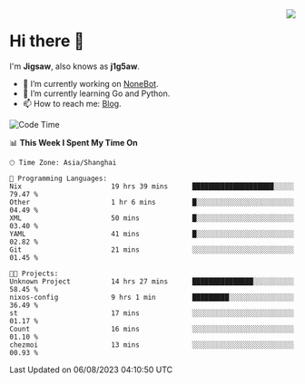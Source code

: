 <a href="#">
  <img align="right" src="https://github-readme-stats.vercel.app/api?username=j1g5awi&count_private=true&show_icons=true&title_color=80070B&text_color=B3B3B3&bg_color=212121&icon_color=80070B" />
</a>

# Hi there 👋

I'm **Jigsaw**, also knows as **j1g5aw**.

- 🔭 I’m currently working on [NoneBot](https://github.com/nonebot).
- 🌱 I’m currently learning Go and Python.
- 📫 How to reach me: [Blog](https://blog.maddestroyer.xyz/).

<!--START_SECTION:waka-->
![Code Time](http://img.shields.io/badge/Code%20Time-1%2C185%20hrs%2020%20mins-blue)

📊 **This Week I Spent My Time On** 

```text
🕑︎ Time Zone: Asia/Shanghai

💬 Programming Languages: 
Nix                      19 hrs 39 mins      ████████████████████░░░░░   79.47 % 
Other                    1 hr 6 mins         █░░░░░░░░░░░░░░░░░░░░░░░░   04.49 % 
XML                      50 mins             █░░░░░░░░░░░░░░░░░░░░░░░░   03.40 % 
YAML                     41 mins             █░░░░░░░░░░░░░░░░░░░░░░░░   02.82 % 
Git                      21 mins             ░░░░░░░░░░░░░░░░░░░░░░░░░   01.45 % 

🐱‍💻 Projects: 
Unknown Project          14 hrs 27 mins      ███████████████░░░░░░░░░░   58.45 % 
nixos-config             9 hrs 1 min         █████████░░░░░░░░░░░░░░░░   36.49 % 
st                       17 mins             ░░░░░░░░░░░░░░░░░░░░░░░░░   01.17 % 
Count                    16 mins             ░░░░░░░░░░░░░░░░░░░░░░░░░   01.10 % 
chezmoi                  13 mins             ░░░░░░░░░░░░░░░░░░░░░░░░░   00.93 % 
```


 Last Updated on 06/08/2023 04:10:50 UTC
<!--END_SECTION:waka-->
